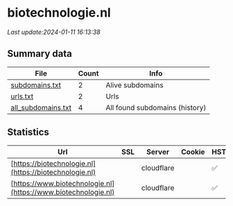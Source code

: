 # biotechnologie.nl
*Last update:2024-01-11 16:13:38*
## Summary data
| File       | Count | Info |
|------------|-------|------|
|[subdomains.txt](/data/biotechnologie/subdomains.txt)|2|Alive subdomains|
|[urls.txt](/data/biotechnologie/urls.txt)|2|Urls|
|[all_subdomains.txt](/data/biotechnologie/all_subdomains.txt)|4|All found subdomains (history)|
## Statistics
| Url | SSL | Server | Cookie | HSTS | CSP | XFO | XXP | RP | Tech |
|------------|-------|------|------|------|------|------|------|------|------|
|[https://biotechnologie.nl](https://biotechnologie.nl)| |cloudflare| |:white_check_mark: | |:warning: |:white_check_mark: |:white_check_mark: |:white_check_mark: |Cloudflare HSTS HTTP...|
|[https://www.biotechnologie.nl](https://www.biotechnologie.nl)| |cloudflare| |:white_check_mark: | |:warning: |:white_check_mark: |:white_check_mark: |:white_check_mark: |Cloudflare Google Ta...|
